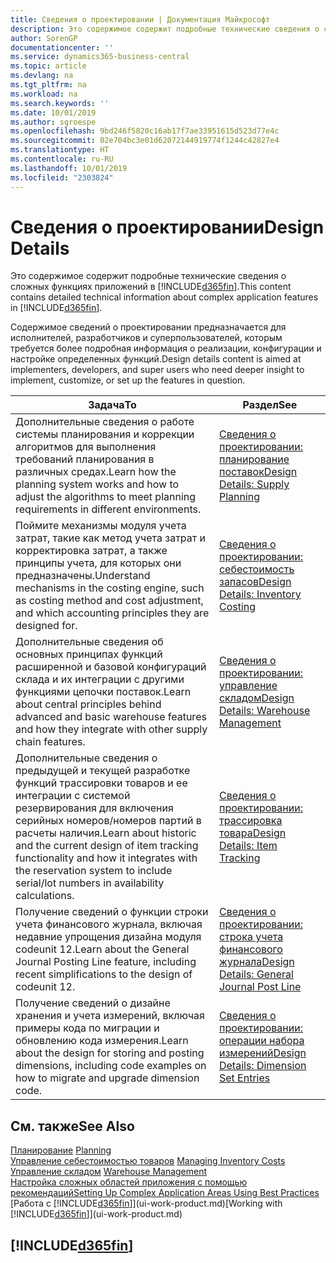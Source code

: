 ```yaml
---
title: Сведения о проектировании | Документация Майкрософт
description: Это содержимое содержит подробные технические сведения о сложных функциях приложений в Business Central.
author: SorenGP
documentationcenter: ''
ms.service: dynamics365-business-central
ms.topic: article
ms.devlang: na
ms.tgt_pltfrm: na
ms.workload: na
ms.search.keywords: ''
ms.date: 10/01/2019
ms.author: sgroespe
ms.openlocfilehash: 9bd246f5820c16ab17f7ae33951615d523d77e4c
ms.sourcegitcommit: 02e704bc3e01d62072144919774f1244c42827e4
ms.translationtype: HT
ms.contentlocale: ru-RU
ms.lasthandoff: 10/01/2019
ms.locfileid: "2303824"
---
```

# <a name="design-details"></a><span data-ttu-id="bc519-103">Сведения о проектировании</span><span class="sxs-lookup"><span data-stu-id="bc519-103">Design Details</span></span>
<span data-ttu-id="bc519-104">Это содержимое содержит подробные технические сведения о сложных функциях приложений в [!INCLUDE[d365fin](includes/d365fin_md.md)].</span><span class="sxs-lookup"><span data-stu-id="bc519-104">This content contains detailed technical information about complex application features in [!INCLUDE[d365fin](includes/d365fin_md.md)].</span></span>  

 <span data-ttu-id="bc519-105">Содержимое сведений о проектировании предназначается для исполнителей, разработчиков и суперпользователей, которым требуется более подробная информация о реализации, конфигурации и настройке определенных функций.</span><span class="sxs-lookup"><span data-stu-id="bc519-105">Design details content is aimed at implementers, developers, and super users who need deeper insight to implement, customize, or set up the features in question.</span></span>  

|<span data-ttu-id="bc519-106">**Задача**</span><span class="sxs-lookup"><span data-stu-id="bc519-106">**To**</span></span>|<span data-ttu-id="bc519-107">**Раздел**</span><span class="sxs-lookup"><span data-stu-id="bc519-107">**See**</span></span>|  
|------------|-------------|  
|<span data-ttu-id="bc519-108">Дополнительные сведения о работе системы планирования и коррекции алгоритмов для выполнения требований планирования в различных средах.</span><span class="sxs-lookup"><span data-stu-id="bc519-108">Learn how the planning system works and how to adjust the algorithms to meet planning requirements in different environments.</span></span>|[<span data-ttu-id="bc519-109">Сведения о проектировании: планирование поставок</span><span class="sxs-lookup"><span data-stu-id="bc519-109">Design Details: Supply Planning</span></span>](design-details-supply-planning.md)|  
|<span data-ttu-id="bc519-110">Поймите механизмы модуля учета затрат, такие как метод учета затрат и корректировка затрат, а также принципы учета, для которых они предназначены.</span><span class="sxs-lookup"><span data-stu-id="bc519-110">Understand mechanisms in the costing engine, such as costing method and cost adjustment, and which accounting principles they are designed for.</span></span>|[<span data-ttu-id="bc519-111">Сведения о проектировании: себестоимость запасов</span><span class="sxs-lookup"><span data-stu-id="bc519-111">Design Details: Inventory Costing</span></span>](design-details-inventory-costing.md)|  
|<span data-ttu-id="bc519-112">Дополнительные сведения об основных принципах функций расширенной и базовой конфигураций склада и их интеграции с другими функциями цепочки поставок.</span><span class="sxs-lookup"><span data-stu-id="bc519-112">Learn about central principles behind advanced and basic warehouse features and how they integrate with other supply chain features.</span></span>|[<span data-ttu-id="bc519-113">Сведения о проектировании: управление складом</span><span class="sxs-lookup"><span data-stu-id="bc519-113">Design Details: Warehouse Management</span></span>](design-details-warehouse-management.md)|  
|<span data-ttu-id="bc519-114">Дополнительные сведения о предыдущей и текущей разработке функций трассировки товаров и ее интеграции с системой резервирования для включения серийных номеров/номеров партий в расчеты наличия.</span><span class="sxs-lookup"><span data-stu-id="bc519-114">Learn about historic and the current design of item tracking functionality and how it integrates with the reservation system to include serial/lot numbers in availability calculations.</span></span>|[<span data-ttu-id="bc519-115">Сведения о проектировании: трассировка товара</span><span class="sxs-lookup"><span data-stu-id="bc519-115">Design Details: Item Tracking</span></span>](design-details-item-tracking.md)|  
|<span data-ttu-id="bc519-116">Получение сведений о функции строки учета финансового журнала, включая недавние упрощения дизайна модуля codeunit 12.</span><span class="sxs-lookup"><span data-stu-id="bc519-116">Learn about the General Journal Posting Line feature, including recent simplifications to the design of codeunit 12.</span></span>|[<span data-ttu-id="bc519-117">Сведения о проектировании: строка учета финансового журнала</span><span class="sxs-lookup"><span data-stu-id="bc519-117">Design Details: General Journal Post Line</span></span>](design-details-general-journal-post-line.md)|
|<span data-ttu-id="bc519-118">Получение сведений о дизайне хранения и учета измерений, включая примеры кода по миграции и обновлению кода измерения.</span><span class="sxs-lookup"><span data-stu-id="bc519-118">Learn about the design for storing and posting dimensions, including code examples on how to migrate and upgrade dimension code.</span></span>|[<span data-ttu-id="bc519-119">Сведения о проектировании: операции набора измерений</span><span class="sxs-lookup"><span data-stu-id="bc519-119">Design Details: Dimension Set Entries</span></span>](design-details-dimension-set-entries.md)| 

## <a name="see-also"></a><span data-ttu-id="bc519-120">См. также</span><span class="sxs-lookup"><span data-stu-id="bc519-120">See Also</span></span>  
 <span data-ttu-id="bc519-121">[Планирование](production-planning.md) </span><span class="sxs-lookup"><span data-stu-id="bc519-121">[Planning](production-planning.md) </span></span>  
 <span data-ttu-id="bc519-122">[Управление себестоимостью товаров](finance-manage-inventory-costs.md) </span><span class="sxs-lookup"><span data-stu-id="bc519-122">[Managing Inventory Costs](finance-manage-inventory-costs.md) </span></span>  
 <span data-ttu-id="bc519-123">[Управление складом](warehouse-manage-warehouse.md) </span><span class="sxs-lookup"><span data-stu-id="bc519-123">[Warehouse Management](warehouse-manage-warehouse.md) </span></span>  
 [<span data-ttu-id="bc519-124">Настройка сложных областей приложения с помощью рекомендаций</span><span class="sxs-lookup"><span data-stu-id="bc519-124">Setting Up Complex Application Areas Using Best Practices</span></span>](set-up-complex-application-areas-using-best-practices.md)  
 <span data-ttu-id="bc519-125">[Работа с [!INCLUDE[d365fin](includes/d365fin_md.md)]](ui-work-product.md)</span><span class="sxs-lookup"><span data-stu-id="bc519-125">[Working with [!INCLUDE[d365fin](includes/d365fin_md.md)]](ui-work-product.md)</span></span>

 ## [!INCLUDE[d365fin](includes/free_trial_md.md)]  
